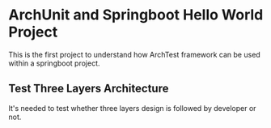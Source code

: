 # ArchUnit and Springboot Hello World Project
This is the first project to understand how ArchTest framework can be used within a springboot project. 
## Test Three Layers Architecture
It's needed to test whether three layers design is followed by developer or not.